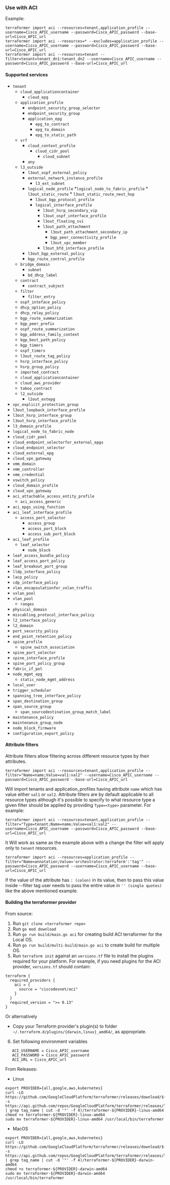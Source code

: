 
### Use with ACI

Example:

```
terraformer import aci --resources=tenant,application_profile --username=Cisco_APIC_username --password=Cisco_APIC_password --base-url=Cisco_APIC_url
terraformer import aci --resources=* --excludes=application_profile --username=Cisco_APIC_username --password=Cisco_APIC_password --base-url=Cisco_APIC_url
terraformer import aci --resources=tenant --filter=tenant=tenant_dn1:tenant_dn2 --username=Cisco_APIC_username --password=Cisco_APIC_password --base-url=Cisco_APIC_url
```

#### Supported services

* `tenant`
    * `cloud_applicationcontainer`
        * `cloud_epg`
    * `application_profile`
        * `endpoint_security_group_selector`
        * `endpoint_security_group`
        * `application_epg`
            * `epg_to_contract`
            * `epg_to_domain`
            * `epg_to_static_path`
    * `vrf`
        * `cloud_context_profile`
            * `cloud_cidr_pool`
                * `cloud_subnet`
        * `any`
    * `l3_outside`
        * `l3out_ospf_external_policy`
        * `external_network_instance_profile`
            * `l3_ext_subnet`
        * `logical_node_profile`
            *`logical_node_to_fabric_profile`
                * `l3out_static_route`
                    * `l3out_static_route_next_hop`
            * `l3out_bgp_protocol_profile`
            * `logical_interface_profile`
                * `l3out_hsrp_secondary_vip`
                * `l3out_ospf_interface_profile`
                * `l3out_floating_svi`
                * `l3out_path_attachment`
                    * `l3out_path_attachment_secondary_ip`
                    * `bgp_peer_connectivity_profile`
                    * `l3out_vpc_member`
                * `l3out_bfd_interface_profile`
        * `l3out_bgp_external_policy`
        * `bgp_route_control_profile`   
    * `bridge_domain` 
        * `subnet`
        * `bd_dhcp_label`
    * `contract`
        * `contract_subject`
    * `filter`
        * `filter_entry`
    * `ospf_inteface_policy`
    * `dhcp_option_policy`
    * `dhcp_relay_policy`
    * `bgp_route_summarization`
    * `bgp_peer_prefix`
    * `ospf_route_summarization`
    * `bgp_address_family_context`
    * `bgp_best_path_policy`
    * `bgp_timers`
    * `ospf_timers`
    * `l3out_route_tag_policy`
    * `hsrp_interface_policy`
    * `hsrp_group_policy`
    * `imported_contract`
    * `cloud_applicationcontainer`
    * `cloud_aws_provider`
    * `taboo_contract`
    * `l2_outside`
        * `l2out_extepg`
* `vpc_explicit_protection_group`
* `l3out_loopback_interface_profile`
* `l3out_hsrp_interface_group`
* `l3out_hsrp_interface_profile`
* `l3_domain_profile`
* `logical_node_to_fabric_node`
* `cloud_cidr_pool`
* `cloud_endpoint_selectorfor_external_epgs`
* `cloud_endpoint_selector`
* `cloud_external_epg`
* `cloud_vpn_gateway`
* `vmm_domain`
* `vmm_controller`
* `vmm_credential`
* `vswitch_policy`
* `cloud_domain_profile`
* `cloud_vpn_gateway`
* `aci_attachable_access_entity_profile`
    * `aci_access_generic`
* `aci_epgs_using_function`
* `aci_leaf_interface_profile`
    * `access_port_selector`
        * `access_group`
        * `access_port_block`
        * `access_sub_port_block`
* `aci_leaf_profile`
    * `leaf_selector`
        * `node_block`
* `leaf_access_bundle_policy`
* `leaf_access_port_policy`
* `leaf_breakout_port_group`       
* `lldp_interface_policy`
* `lacp_policy`
* `cdp_interface_policy`
* `vlan_encapsulationfor_vxlan_traffic`
* `vxlan_pool`
* `vlan_pool`
    * `ranges`
* `physical_domain`    
* `miscabling_protocol_interface_policy`
* `l2_interface_policy`
* `l2_domain`
* `port_security_policy`
* `end_point_retention_policy`
* `spine_profile`
    * `spine_switch_association`
* `spine_port_selector`
* `spine_interface_profile`
* `spine_port_policy_group`
* `fabric_if_pol`
* `node_mgmt_epg`
    * `static_node_mgmt_address`
* `local_user`
* `trigger_scheduler`
* `spanning_tree_interface_policy`
* `span_destination_group`
* `span_source_group`
    * `span_sourcedestination_group_match_label`
* `maintenance_policy`
* `maintenance_group_node`
* `node_block_firmware`
* `configuration_export_policy`
#### Attribute filters

Attribute filters allow filtering across different resource types by their attributes.

```
terraformer import aci --resources=tenant,application_profile --filter="Name=name;Value=val1:val2" --username=Cisco_APIC_username --password=Cisco_APIC_password --base-url=Cisco_APIC_url
```
Will import tenants and application_profiles having attribute `name` which has value either `val1` or `val2`. Attribute filters are by default applicable to all resource types although it's possible to specify to what resource type a given filter should be applied by providing `Type=<type>` parameter. For example:
```
terraformer import aci --resources=tenant,application_profile --filter="Type=tenant;Name=name;Value=val1:val2" --username=Cisco_APIC_username --password=Cisco_APIC_password --base-url=Cisco_APIC_url
```
It Will work as same as the example above with a change the filter will apply only to `tenant` resources.
```
terraformer import aci --resources=application_profile --filter="Name=annotation;Value='orchestrator:terraform':'tag'" --password=Cisco_APIC_password --username=Cisco_APIC_username --base-url=Cisco_APIC_url
```
If the value of the attribute has `: (colon)` in its value, then to pass this value inside --filter tag user needs to pass the entire value in `'' (single quotes)` like the above mentioned example. 

#### Building the terraformer provider

From source:
1.  Run `git clone <terraformer repo>`
2.  Run `go mod download`
3.  Run `go run build/main.go aci` for creating build ACI terraformer for the Local OS.
4.  Run `go run build/multi-build/main.go aci` to create build for multiple OS. 
5.  Run ```terraform init``` against an ```versions.tf``` file to install the plugins required for your platform. For example, if you need plugins for the ACI provider, ```versions.tf``` should contain:

```
terraform {
  required_providers {
    aci = {
      source = "ciscodevnet/aci"
    }
  }
  required_version = ">= 0.13"
}
```
Or alternatively

*  Copy your Terraform provider's plugin(s) to folder
    `~/.terraform.d/plugins/{darwin,linux}_amd64/`, as appropriate.

6. Set following environment variables
```
   ACI_USERNAME = Cisco_APIC_username
   ACI_PASSWORD = Cisco_APIC_password
   ACI_URL = Cisco_APIC_url
```

From Releases:

* Linux

```
export PROVIDER={all,google,aws,kubernetes}
curl -LO https://github.com/GoogleCloudPlatform/terraformer/releases/download/$(curl -s https://api.github.com/repos/GoogleCloudPlatform/terraformer/releases/latest | grep tag_name | cut -d '"' -f 4)/terraformer-${PROVIDER}-linux-amd64
chmod +x terraformer-${PROVIDER}-linux-amd64
sudo mv terraformer-${PROVIDER}-linux-amd64 /usr/local/bin/terraformer
```
* MacOS

```
export PROVIDER={all,google,aws,kubernetes}
curl -LO https://github.com/GoogleCloudPlatform/terraformer/releases/download/$(curl -s https://api.github.com/repos/GoogleCloudPlatform/terraformer/releases/latest | grep tag_name | cut -d '"' -f 4)/terraformer-${PROVIDER}-darwin-amd64
chmod +x terraformer-${PROVIDER}-darwin-amd64
sudo mv terraformer-${PROVIDER}-darwin-amd64 /usr/local/bin/terraformer
```
